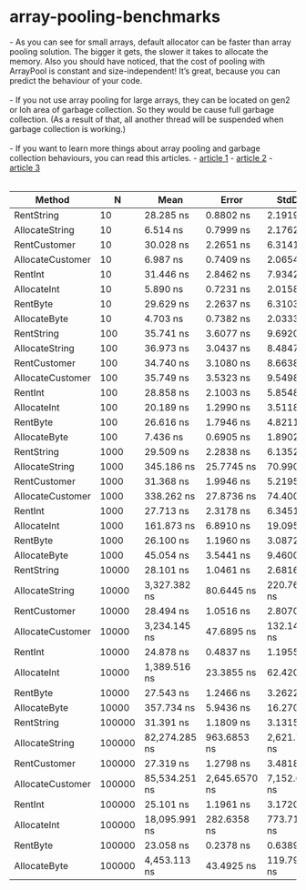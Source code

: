 # array-pooling-benchmarks

<!DOCTYPE html>
<html lang='en'>
<body>
- As you can see for small arrays, default allocator can be faster than array pooling solution. The bigger it gets, the slower it takes to allocate the memory. 
Also you should have noticed, that the cost of pooling with ArrayPool<T> is constant and size-independent! It’s great, because you can predict the behaviour of your code.
<br><br>
- If you not use array pooling for large arrays, they can be located on gen2 or loh area of garbage collection. So they would be cause full garbage collection. 
(As a result of that, all another thread will be suspended when garbage collection is working.) 
<br><br>
- If you want to learn more things about array pooling and garbage collection behaviours, you can read this articles. 
- <a href="https://adamsitnik.com/Array-Pool/">article 1</a>
- <a href="https://www.isolineltd.com/blog/buffer-memory-pools-in-net.html">article 2</a>
- <a href="https://docs.microsoft.com/en-us/dotnet/standard/garbage-collection/large-object-heap">article 3</a>
<br><br>
<table>
<thead><tr><th>    Method</th><th>N</th><th>   Mean</th><th>  Error</th><th> StdDev</th><th> Median</th><th>Gen 0</th><th>Gen 1</th><th>Gen 2</th><th>Allocated</th>
</tr>
</thead><tbody><tr><td>RentString</td><td>10</td><td>28.285 ns</td><td>0.8802 ns</td><td>2.1919 ns</td><td>28.722 ns</td><td>-</td><td>-</td><td>-</td><td>-</td>
</tr><tr><td>AllocateString</td><td>10</td><td>6.514 ns</td><td>0.7999 ns</td><td>2.1762 ns</td><td>6.318 ns</td><td>0.0166</td><td>-</td><td>-</td><td>104 B</td>
</tr><tr><td>RentCustomer</td><td>10</td><td>30.028 ns</td><td>2.2651 ns</td><td>6.3141 ns</td><td>26.369 ns</td><td>-</td><td>-</td><td>-</td><td>-</td>
</tr><tr><td>AllocateCustomer</td><td>10</td><td>6.987 ns</td><td>0.7409 ns</td><td>2.0654 ns</td><td>6.055 ns</td><td>0.0166</td><td>-</td><td>-</td><td>104 B</td>
</tr><tr><td>RentInt</td><td>10</td><td>31.446 ns</td><td>2.8462 ns</td><td>7.9342 ns</td><td>28.507 ns</td><td>-</td><td>-</td><td>-</td><td>-</td>
</tr><tr><td>AllocateInt</td><td>10</td><td>5.890 ns</td><td>0.7231 ns</td><td>2.0158 ns</td><td>5.698 ns</td><td>0.0102</td><td>-</td><td>-</td><td>64 B</td>
</tr><tr><td>RentByte</td><td>10</td><td>29.629 ns</td><td>2.2637 ns</td><td>6.3103 ns</td><td>27.723 ns</td><td>-</td><td>-</td><td>-</td><td>-</td>
</tr><tr><td>AllocateByte</td><td>10</td><td>4.703 ns</td><td>0.7382 ns</td><td>2.0333 ns</td><td>6.044 ns</td><td>0.0064</td><td>-</td><td>-</td><td>40 B</td>
</tr><tr><td>RentString</td><td>100</td><td>35.741 ns</td><td>3.6077 ns</td><td>9.6920 ns</td><td>33.315 ns</td><td>-</td><td>-</td><td>-</td><td>-</td>
</tr><tr><td>AllocateString</td><td>100</td><td>36.973 ns</td><td>3.0437 ns</td><td>8.4847 ns</td><td>35.151 ns</td><td>0.1313</td><td>0.0004</td><td>-</td><td>824 B</td>
</tr><tr><td>RentCustomer</td><td>100</td><td>34.740 ns</td><td>3.1080 ns</td><td>8.6638 ns</td><td>31.418 ns</td><td>-</td><td>-</td><td>-</td><td>-</td>
</tr><tr><td>AllocateCustomer</td><td>100</td><td>35.749 ns</td><td>3.5323 ns</td><td>9.5498 ns</td><td>32.062 ns</td><td>0.1313</td><td>0.0004</td><td>-</td><td>824 B</td>
</tr><tr><td>RentInt</td><td>100</td><td>28.858 ns</td><td>2.1003 ns</td><td>5.8548 ns</td><td>25.999 ns</td><td>-</td><td>-</td><td>-</td><td>-</td>
</tr><tr><td>AllocateInt</td><td>100</td><td>20.189 ns</td><td>1.2990 ns</td><td>3.5118 ns</td><td>19.220 ns</td><td>0.0676</td><td>0.0001</td><td>-</td><td>424 B</td>
</tr><tr><td>RentByte</td><td>100</td><td>26.616 ns</td><td>1.7946 ns</td><td>4.8211 ns</td><td>24.541 ns</td><td>-</td><td>-</td><td>-</td><td>-</td>
</tr><tr><td>AllocateByte</td><td>100</td><td>7.436 ns</td><td>0.6905 ns</td><td>1.8902 ns</td><td>6.564 ns</td><td>0.0204</td><td>-</td><td>-</td><td>128 B</td>
</tr><tr><td>RentString</td><td>1000</td><td>29.509 ns</td><td>2.2838 ns</td><td>6.1352 ns</td><td>27.891 ns</td><td>-</td><td>-</td><td>-</td><td>-</td>
</tr><tr><td>AllocateString</td><td>1000</td><td>345.186 ns</td><td>25.7745 ns</td><td>70.9905 ns</td><td>322.406 ns</td><td>1.2784</td><td>0.0372</td><td>-</td><td>8024 B</td>
</tr><tr><td>RentCustomer</td><td>1000</td><td>31.368 ns</td><td>1.9946 ns</td><td>5.2195 ns</td><td>30.534 ns</td><td>-</td><td>-</td><td>-</td><td>-</td>
</tr><tr><td>AllocateCustomer</td><td>1000</td><td>338.262 ns</td><td>27.8736 ns</td><td>74.4003 ns</td><td>302.802 ns</td><td>1.2784</td><td>0.0372</td><td>-</td><td>8024 B</td>
</tr><tr><td>RentInt</td><td>1000</td><td>27.713 ns</td><td>2.3178 ns</td><td>6.3451 ns</td><td>25.756 ns</td><td>-</td><td>-</td><td>-</td><td>-</td>
</tr><tr><td>AllocateInt</td><td>1000</td><td>161.873 ns</td><td>6.8910 ns</td><td>19.0950 ns</td><td>157.557 ns</td><td>0.6413</td><td>0.0095</td><td>-</td><td>4024 B</td>
</tr><tr><td>RentByte</td><td>1000</td><td>26.100 ns</td><td>1.1960 ns</td><td>3.0872 ns</td><td>25.390 ns</td><td>-</td><td>-</td><td>-</td><td>-</td>
</tr><tr><td>AllocateByte</td><td>1000</td><td>45.054 ns</td><td>3.5441 ns</td><td>9.4600 ns</td><td>42.792 ns</td><td>0.1632</td><td>0.0006</td><td>-</td><td>1024 B</td>
</tr><tr><td>RentString</td><td>10000</td><td>28.101 ns</td><td>1.0461 ns</td><td>2.6816 ns</td><td>27.714 ns</td><td>-</td><td>-</td><td>-</td><td>-</td>
</tr><tr><td>AllocateString</td><td>10000</td><td>3,327.382 ns</td><td>80.6445 ns</td><td>220.7630 ns</td><td>3,266.940 ns</td><td>12.6572</td><td>2.5291</td><td>-</td><td>80024 B</td>
</tr><tr><td>RentCustomer</td><td>10000</td><td>28.494 ns</td><td>1.0516 ns</td><td>2.8070 ns</td><td>28.439 ns</td><td>-</td><td>-</td><td>-</td><td>-</td>
</tr><tr><td>AllocateCustomer</td><td>10000</td><td>3,234.145 ns</td><td>47.6895 ns</td><td>132.1473 ns</td><td>3,207.714 ns</td><td>12.6572</td><td>2.5291</td><td>-</td><td>80024 B</td>
</tr><tr><td>RentInt</td><td>10000</td><td>24.878 ns</td><td>0.4837 ns</td><td>1.1955 ns</td><td>24.530 ns</td><td>-</td><td>-</td><td>-</td><td>-</td>
</tr><tr><td>AllocateInt</td><td>10000</td><td>1,389.516 ns</td><td>23.3855 ns</td><td>62.4207 ns</td><td>1,377.001 ns</td><td>6.3286</td><td>0.7896</td><td>-</td><td>40024 B</td>
</tr><tr><td>RentByte</td><td>10000</td><td>27.543 ns</td><td>1.2466 ns</td><td>3.2622 ns</td><td>27.201 ns</td><td>-</td><td>-</td><td>-</td><td>-</td>
</tr><tr><td>AllocateByte</td><td>10000</td><td>357.734 ns</td><td>5.9436 ns</td><td>16.2704 ns</td><td>355.936 ns</td><td>1.5945</td><td>0.0567</td><td>-</td><td>10024 B</td>
</tr><tr><td>RentString</td><td>100000</td><td>31.391 ns</td><td>1.1809 ns</td><td>3.1315 ns</td><td>29.863 ns</td><td>-</td><td>-</td><td>-</td><td>-</td>
</tr><tr><td>AllocateString</td><td>100000</td><td>82,274.285 ns</td><td>963.6853 ns</td><td>2,621.7768 ns</td><td>81,404.279 ns</td><td>249.8779</td><td>249.8779</td><td>249.8779</td><td>800024 B</td>
</tr><tr><td>RentCustomer</td><td>100000</td><td>27.319 ns</td><td>1.2798 ns</td><td>3.4818 ns</td><td>25.805 ns</td><td>-</td><td>-</td><td>-</td><td>-</td>
</tr><tr><td>AllocateCustomer</td><td>100000</td><td>85,534.251 ns</td><td>2,645.6570 ns</td><td>7,152.6874 ns</td><td>83,115.637 ns</td><td>249.8779</td><td>249.8779</td><td>249.8779</td><td>800024 B</td>
</tr><tr><td>RentInt</td><td>100000</td><td>25.101 ns</td><td>1.1961 ns</td><td>3.1720 ns</td><td>23.120 ns</td><td>-</td><td>-</td><td>-</td><td>-</td>
</tr><tr><td>AllocateInt</td><td>100000</td><td>18,095.991 ns</td><td>282.6358 ns</td><td>773.7109 ns</td><td>18,177.316 ns</td><td>124.9695</td><td>124.9695</td><td>124.9695</td><td>400024 B</td>
</tr><tr><td>RentByte</td><td>100000</td><td>23.058 ns</td><td>0.2378 ns</td><td>0.6389 ns</td><td>23.025 ns</td><td>-</td><td>-</td><td>-</td><td>-</td>
</tr><tr><td>AllocateByte</td><td>100000</td><td>4,453.113 ns</td><td>43.4925 ns</td><td>119.7910 ns</td><td>4,476.141 ns</td><td>31.2424</td><td>31.2424</td><td>31.2424</td><td>100024 B</td>
</tr></tbody></table>
</body>
</html>
